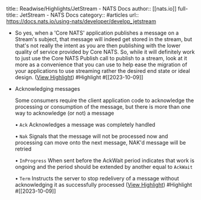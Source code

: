 title:: Readwise/Highlights/JetStream - NATS Docs
author:: [[nats.io]]
full-title:: JetStream - NATS Docs
category:: #articles
url:: https://docs.nats.io/using-nats/developer/develop_jetstream

- So yes, when a 'Core NATS' application publishes a message on a Stream's subject, that message will indeed get stored in the stream, but that's not really the intent as you are then publishing with the lower quality of service provided by Core NATS. So, while it will definitely work to just use the Core NATS Publish call to publish to a stream, look at it more as a convenience that you can use to help ease the migration of your applications to use streaming rather the desired end state or ideal design. ([View Highlight](https://read.readwise.io/read/01hc97m46g1c9n00e10a7jwq8p)) #Highlight #[[2023-10-09]]
- Acknowledging messages[](https://docs.nats.io/using-nats/developer/develop_jetstream#acknowledging-messages)
  
  Some consumers require the client application code to acknowledge the processing or consumption of the message, but there is more than one way to acknowledge (or not) a message
  
  •   `Ack` Acknowledges a message was completely handled
    
  
  •   `Nak` Signals that the message will not be processed now and processing can move onto the next message, NAK'd message will be retried
    
  
  •   `InProgress` When sent before the AckWait period indicates that work is ongoing and the period should be extended by another equal to `AckWait`
    
  
  •   `Term` Instructs the server to stop redelivery of a message without acknowledging it as successfully processed ([View Highlight](https://read.readwise.io/read/01hc97sbxqmhb02rxgezdjqjd7)) #Highlight #[[2023-10-09]]